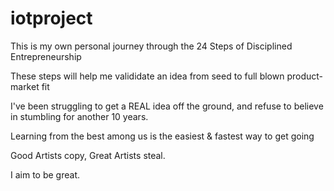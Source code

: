 # iotproject
This is my own personal journey through the 24 Steps of Disciplined Entrepreneurship

These steps will help me valididate an idea from seed to full blown product-market fit

I've been struggling to get a REAL idea off the ground, and refuse to believe in stumbling for another 10 years.

Learning from the best among us is the easiest & fastest way to get going


Good Artists copy, Great Artists steal.

I aim to be great.
